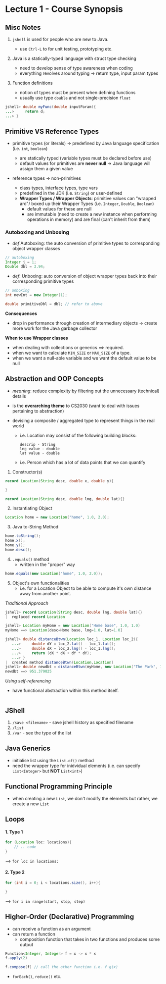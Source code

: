 # Lecture 1 - Course Synopsis

## Misc Notes
1. `jshell` is used for people who are new to Java.
    - use `Ctrl-L` to for unit testing, prototyping etc.

2. Java is a statically-typed language with struct type checking
    - need to develop sense of type awareness when coding
    - everything revolves around typing -> return type, input param types

3. Function definitions
    - notion of types must be present when defining functions
    - usually use type `double` and not single-precision `float`

```java
jshell> double myFunc(double inputParam){
...>     return d;
...> }
```

## Primitive VS Reference Types
- primitive types (or literals) -> predefined by Java language specification (i.e. `int`, `boolean`)
	- are statically typed (variable types must be declared before use)
	- default values for primitives are **never null** -> Java language will assign them a given value

- reference types -> non-primitives
    - class types, interface types, type vars
    - predefined in the JDK (i.e. `String`) or user-defined
    - **Wrapper Types / Wrapper Objects**: primitive values can "wrapped ard"/ boxed up their Wrapper Types (i.e. `Integer`, `Double`, `Boolean`)
	    - default values for these are null
	    - are immutable (need to create a new instance when performing operations in memory) and are final (can't inherit from them)
### Autoboxing and Unboxing
- *def* Autoboxing: the auto conversion of primitive types to corresponding object wrapper classes
```java
// autoboxing
Integer j = 1;
Double dbl = 3.94;
```

- *def*: Unboxing: auto conversion of object wrapper types back into their corresponding primitive types
```java
// unboxing
int newInt = new Integer(1);

double primitiveDbl = dbl; // refer to above
```

**Consequences**
- drop in performance through creation of intermediary objects -> create more work for the Java garbage collector

**When to use Wrapper classes**
- when dealing with collections or generics $\implies$ required.
- when we want to calculate `MIN_SIZE` or `MAX_SIZE` of a type.
- when we want a null-able variable and we want the default value to be null
## Abstraction and OOP Concepts
- *meaning*: reduce complexity by filtering out the unnecessary (technical) details
- is the **overarching theme** to CS2030 (want to deal with issues pertaining to abstraction)

- devising a composite / aggregated type to represent things in the real world
	- i.e. Location may consist of the following building blocks:
		```
		descrip - String
		lng value - double
		lat value - double
		```
	- i.e. Person which has a lot of data points that we can quantify

1. Constructor(s)
```java
record Location(String desc, double x, double y){

}

record Location(String desc, double lng, double lat){}
```

2. Instantiating Object
```java
Location home = new Location("home", 1.0, 2.0);
```

3. Java to-String Method
```java
home.toString();
home.x();
home.y();
home.desc();
```

4. `.equals()` method
	- written in the "proper" way
```java
home.equals(new Location("home", 1.0, 2.0));
```

5. Object's own functionalities
	- i.e. for a Location Object to be able to compute it's own distance away from another point.

*Traditional Approach*
```java
jshell> record Location(String desc, double lng, double lat){}
|  replaced record Location

jshell> Location myHome = new Location("Home base", 1.0, 1.0)
myHome ==> Location[desc=Home base, lng=1.0, lat=1.0]

jshell> double distanceBtwn(Location loc_1, Location loc_2){
   ...>     double dY = loc_2.lat() - loc_1.lat();
   ...>     double dX = loc_2.lng() - loc_1.lng();
   ...>     return (dX * dX + dY * dY);
   ...> }
|  created method distanceBtwn(Location,Location)
jshell> double newdbt = distanceBtwn(myHome, new Location("The Park", 10.5, 30.345));
newdbt ==> 951.379025
```

*Using self-referencing*
- have functional abstraction within this method itself.
```

```


## JShell
1. `/save <filename>` - save jshell history as specified filename
2. `/list`
3. `/var` - see the type of the list

## Java Generics
- initialise list using the `List.of()` method
- need the wrapper type for inidvidual elements (i.e. can specify `List<Integer>` but **NOT** `List<int>`)

## Functional Programming Principle
- when creating a new `List`, we don't modify the elements but rather, we create a new `List`

## Loops
#### 1. Type 1
```java
for (Location loc: locations){
    // .. code
}
```
--> `for loc in locations:`

#### 2. Type 2
```java
for (int i = 0; i < locations.size(), i++){

}
```
--> `for i in range(start, stop, step)`


## Higher-Order (Declarative) Programming
- can receive a function as an argument
- can return a function
    - composition function that takes in two functions and produces some output

```java
Function<Integer, Integer> f = x -> x * x
f.apply(2)

f.compose(f) // call the other function i.e. f⋅g(x)
```

- `forEach()`, `reduce()` etc.